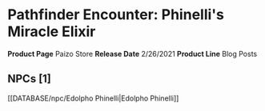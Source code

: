 ﻿---
id: '80'
name: Pathfinder Encounter. Phinelli's Miracle Elixir
rarity: Common
type: Source

---
# Pathfinder Encounter: Phinelli's Miracle Elixir

**Product Page** Paizo Store
**Release Date** 2/26/2021
**Product Line** Blog Posts

## NPCs [1]

[[DATABASE/npc/Edolpho Phinelli|Edolpho Phinelli]]